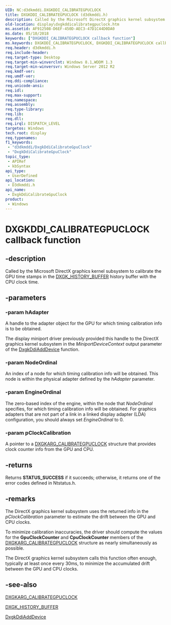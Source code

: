 ```yaml
---
UID: NC:d3dkmddi.DXGKDDI_CALIBRATEGPUCLOCK
title: DXGKDDI_CALIBRATEGPUCLOCK (d3dkmddi.h)
description: Called by the Microsoft DirectX graphics kernel subsystem to calibrate the GPU time stamps in the DXGK_HISTORY_BUFFER history buffer with the CPU clock time.
old-location: display\dxgkddicalibrategpuclock.htm
ms.assetid: AF912508-D6EF-450D-AEC3-47D1C44D0DA0
ms.date: 05/10/2018
keywords: ["DXGKDDI_CALIBRATEGPUCLOCK callback function"]
ms.keywords: DXGKDDI_CALIBRATEGPUCLOCK, DXGKDDI_CALIBRATEGPUCLOCK callback, DxgkDdiCalibrateGpuClock, DxgkDdiCalibrateGpuClock callback function [Display Devices], d3dkmddi/DxgkDdiCalibrateGpuClock, display.dxgkddicalibrategpuclock
req.header: d3dkmddi.h
req.include-header: 
req.target-type: Desktop
req.target-min-winverclnt: Windows 8.1,WDDM 1.3
req.target-min-winversvr: Windows Server 2012 R2
req.kmdf-ver: 
req.umdf-ver: 
req.ddi-compliance: 
req.unicode-ansi: 
req.idl: 
req.max-support: 
req.namespace: 
req.assembly: 
req.type-library: 
req.lib: 
req.dll: 
req.irql: DISPATCH_LEVEL
targetos: Windows
tech.root: display
req.typenames: 
f1_keywords:
 - "d3dkmddi/DxgkDdiCalibrateGpuClock"
 - "DxgkDdiCalibrateGpuClock"
topic_type:
 - APIRef
 - kbSyntax
api_type:
 - UserDefined
api_location:
 - D3dkmddi.h
api_name:
 - DxgkDdiCalibrateGpuClock
product:
 - Windows
---
```


# DXGKDDI_CALIBRATEGPUCLOCK callback function

## -description

Called by the  Microsoft DirectX graphics kernel subsystem to calibrate the GPU time stamps in the <a href="https://docs.microsoft.com/windows-hardware/drivers/ddi/d3dkmddi/ns-d3dkmddi-_dxgk_history_buffer">DXGK_HISTORY_BUFFER</a> history buffer with the CPU clock time.

## -parameters

### -param hAdapter

A handle to the adapter object for the GPU for which timing calibration info is to be obtained. 

The display miniport driver previously provided this handle to the DirectX graphics kernel subsystem in the <i>MiniportDeviceContext</i> output parameter of the <a href="https://docs.microsoft.com/windows-hardware/drivers/ddi/dispmprt/nc-dispmprt-dxgkddi_add_device">DxgkDdiAddDevice</a> function.

### -param NodeOrdinal

An index of a node for which timing calibration info will be obtained. This node is within the physical adapter defined by the <i>hAdapter</i> parameter.

### -param EngineOrdinal

The zero-based index of the engine, within the node that <i>NodeOrdinal</i> specifies, for which timing calibration info will be obtained. For graphics adapters that are not part of a link in a linked display adapter (LDA) configuration, you should always set <i>EngineOrdinal</i> to 0.

### -param pClockCalibration

A pointer to a <a href="https://docs.microsoft.com/windows-hardware/drivers/display/">DXGKARG_CALIBRATEGPUCLOCK</a> structure that provides clock counter info from the GPU and CPU.

## -returns

Returns <b>STATUS_SUCCESS</b> if it succeeds; otherwise, it returns one of the error codes defined in Ntstatus.h.

## -remarks

The DirectX graphics kernel subsystem uses the returned info in the <i>pClockCalibration</i> parameter to estimate the drift between the GPU and CPU clocks.

To minimize calibration inaccuracies, the driver should compute the values for the <b>GpuClockCounter</b>
  and <b>CpuClockCounter</b> members of the <a href="https://docs.microsoft.com/windows-hardware/drivers/display/">DXGKARG_CALIBRATEGPUCLOCK</a> structure as nearly simultaneously as possible.

The DirectX graphics kernel subsystem calls this function often enough, typically at least once every 30ms, to minimize the accumulated drift between the GPU and CPU clocks.

## -see-also

<a href="https://docs.microsoft.com/windows-hardware/drivers/display/">DXGKARG_CALIBRATEGPUCLOCK</a>



<a href="https://docs.microsoft.com/windows-hardware/drivers/ddi/d3dkmddi/ns-d3dkmddi-_dxgk_history_buffer">DXGK_HISTORY_BUFFER</a>



<a href="https://docs.microsoft.com/windows-hardware/drivers/ddi/dispmprt/nc-dispmprt-dxgkddi_add_device">DxgkDdiAddDevice</a>

